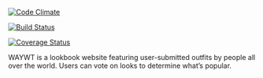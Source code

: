 [![Code Climate](https://codeclimate.com/github/hzab/waywt.png)](https://codeclimate.com/github/hzab/waywt)

[![Build Status](https://travis-ci.org/hzab/waywt.svg?branch=master)](https://travis-ci.org/hzab/waywt)

[![Coverage Status](https://coveralls.io/repos/hzab/waywt/badge.png?branch=master)](https://coveralls.io/r/hzab/waywt?branch=master)


WAYWT is a lookbook website featuring user-submitted outfits by people all over the world. Users can vote on looks to determine what’s popular.




